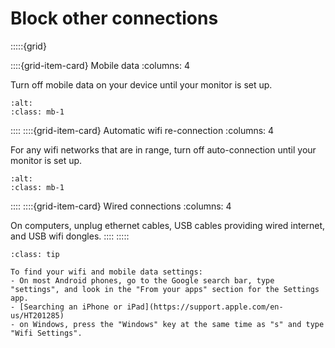 # Block other connections

:::::{grid} 

::::{grid-item-card} Mobile data
:columns: 4

Turn off mobile data on your device until your monitor is set up.
```{image} /images/monitoring/stop-mobile-data.jpg
:alt: 
:class: mb-1
```
::::
::::{grid-item-card} Automatic wifi re-connection
:columns: 4

For any wifi networks that are in range, turn off auto-connection until your monitor is set up.
```{image} /images/monitoring/stop-auto-connect.jpg
:alt: 
:class: mb-1
```
::::
::::{grid-item-card} Wired connections
:columns: 4

On computers, unplug ethernet cables, USB cables providing wired internet, and USB wifi dongles.
::::
:::::

```{admonition} Tips
:class: tip

To find your wifi and mobile data settings:
- On most Android phones, go to the Google search bar, type "settings", and look in the "From your apps" section for the Settings app.
- [Searching an iPhone or iPad](https://support.apple.com/en-us/HT201285)
- on Windows, press the "Windows" key at the same time as "s" and type "Wifi Settings".

```